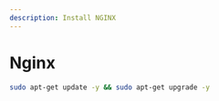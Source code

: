 ```yaml
---
description: Install NGINX
---
```


# Nginx

```bash
sudo apt-get update -y && sudo apt-get upgrade -y
```

